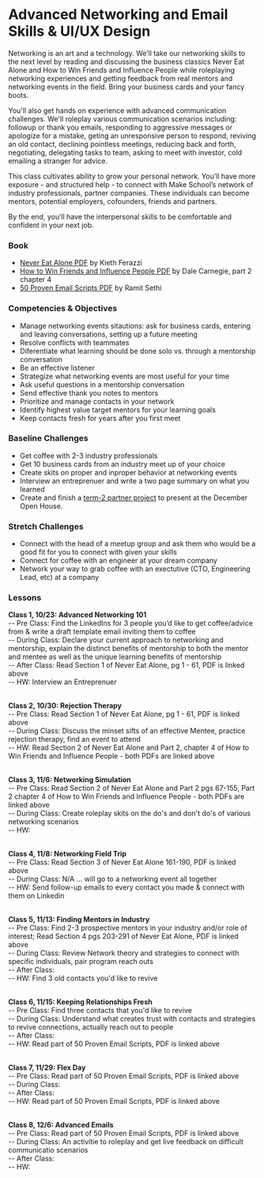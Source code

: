 # Advanced Networking and Email Skills & UI/UX Design

Networking is an art and a technology. We’ll take our networking skills to the next level by reading and discussing the business classics Never Eat Alone and How to Win Friends and Influence People while roleplaying networking experiences and getting feedback from real mentors and networking events in the field. Bring your business cards and your fancy boots.

You'll also get hands on experience with advanced communication challenges. We'll roleplay various communication scenarios including: followup or thank you emails, responding to aggressive messages or apologize for a mistake, geting an unresponsive person to respond, reviving an old contact, declining pointless meetings, reducing back and forth, negotiating, delegating tasks to team, asking to meet with investor, cold emailing a stranger for advice.

This class cultivates ability to grow your personal network. You’ll have more exposure - and structured help - to connect with Make School’s network of industry professionals, partner companies. These individuals can become mentors, potential employers, cofounders, friends and partners.

By the end, you’ll have the interpersonal skills to be comfortable and confident in your next job.

### Book
* [Never Eat Alone PDF](http://www.r-5.org/files/books/ethology/corporate/behaviour/Keith_Ferrazzi_Tahl_Raz-Never_Eat_Alone-EN.pdf) by Kieth Ferazzi
* [How to Win Friends and Influence People PDF](http://images.kw.com/docs/2/1/2/212345/1285134779158_htwfaip.pdf) by Dale Carnegie, part 2 chapter 4
* [50 Proven Email Scripts PDF](https://drive.google.com/file/d/0B5OY6XRGtYXpSFl4WmR0X09CMmc/view?usp=sharing) by Ramit Sethi

### Competencies & Objectives
* Manage networking events sitautions: ask for business cards, entering and leaving conversations, setting up a future meeting
* Resolve conflicts with teammates
* Diferentiate what learning should be done solo vs. through a mentorship conversation
* Be an effective listener
* Strategize what networking events are most useful for your time
* Ask useful questions in a mentorship conversation
* Send effective thank you notes to mentors
* Prioritize and manage contacts in your network
* Identify highest value target mentors for your learning goals
* Keep contacts fresh for years after you first meet

### Baseline Challenges
* Get coffee with 2-3 industry professionals
* Get 10 business cards from an industry meet up of your choice
* Create skits on proper and inproper behavior at networking events
* Interview an entreprenuer and write a two page summary on what you learned
* Create and finish a [term-2 partner project](https://github.com/Product-College-Labs/term-2-partner-project) to present at the December Open House.

### Stretch Challenges
* Connect with the head of a meetup group and ask them who would be a good fit for you to connect with given your skills
* Connect for coffee with an engineer at your dream company
* Network your way to grab coffee with an exectutive (CTO, Engineering Lead, etc) at a company

### Lessons
**Class 1, 10/23: Advanced Networking 101** <br />
-- Pre Class: Find the LinkedIns for 3 people you’d like to get coffee/advice from & write a draft template email inviting them to coffee <br />
-- During Class: Declare your current approach to networking and mentorship, explain the distinct benefits of mentorship to both the mentor and mentee as well as the unique learning benefits of mentorship <br />
-- After Class: Read Section 1 of Never Eat Alone, pg 1 - 61, PDF is linked above <br />
-- HW: Interview an Entreprenuer<br /> <br />

**Class 2, 10/30: Rejection Therapy** <br />
-- Pre Class: Read Section 1 of Never Eat Alone, pg 1 - 61, PDF is linked above<br />
-- During Class: Discuss the minset sifts of an effective Mentee, practice rejection therapy, find an event to attend <br />
-- HW: Read Section 2 of Never Eat Alone and Part 2, chapter 4 of How to Win Friends and Influence People - both PDFs are linked above  <br /> <br />

**Class 3, 11/6: Networking Simulation** <br />
-- Pre Class: Read Section 2 of Never Eat Alone and Part 2 pgs 67-155, Part 2 chapter 4 of How to Win Friends and Influence People - both PDFs are linked above<br />
-- During Class: Create roleplay skits on the do's and don't do's of various networking scenarios <br />
-- HW: <br /> <br />

**Class 4, 11/8: Networking Field Trip** <br />
-- Pre Class: Read Section 3 of Never Eat Alone 161-190, PDF is linked above<br />
-- During Class: N/A ... will go to a networking event all together <br />
-- HW: Send follow-up emails to every contact you made & connect with them on Linkedin <br /> <br />

**Class 5, 11/13: Finding Mentors in Industry** <br />
-- Pre Class: Find 2-3 prospective mentors in your industry and/or role of interest; Read Section 4 pgs 203-291 of Never Eat Alone, PDF is linked above<br />
-- During Class: Review Network theory and strategies to connect with specific individuals, pair program reach outs <br />
-- After Class: <br />
-- HW: Find 3 old contacts you'd like to revive <br /> <br />

**Class 6, 11/15: Keeping Relationships Fresh** <br />
-- Pre Class: Find three contacts that you'd like to revive <br />
-- During Class: Understand what creates trust with contacts and strategies to revive connections, actually reach out to people <br />
-- After Class: <br />
-- HW: Read part of 50 Proven Email Scripts, PDF is linked above <br /> <br />

**Class 7, 11/29: Flex Day** <br />
-- Pre Class: Read part of 50 Proven Email Scripts, PDF is linked above<br />
-- During Class: <br />
-- After Class: <br />
-- HW: Read part of 50 Proven Email Scripts, PDF is linked above <br /> <br />

**Class 8, 12/6: Advanced Emails** <br />
-- Pre Class: Read part of 50 Proven Email Scripts, PDF is linked above<br />
-- During Class: An activitie to roleplay and get live feedback on difficult communicatio scenarios <br />
-- After Class: <br />
-- HW: <br /> <br />
